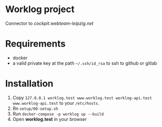# Worklog project

Connector to *cockpit.webteam-leipzig.net*

# Requirements
* docker
* a valid private key at the path `~/.ssh/id_rsa` to ssh to github or gitlab

# Installation

1. Copy `127.0.0.1 worklog.test www.worklog.test worklog-api.test www.worklog-api.test` to your `/etc/hosts`.
2. Rn `setup/00-setup.sh`
3. Run `docker-compose -p worklog up --build`
4. Open **worklog.test** in your browser
